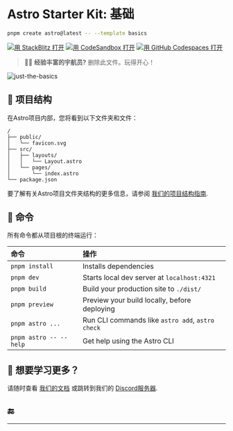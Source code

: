 # Astro Starter Kit: 基础

```sh
pnpm create astro@latest -- --template basics
```

[![用 StackBlitz 打开](https://developer.stackblitz.com/img/open_in_stackblitz.svg)](https://stackblitz.com/github/withastro/astro/tree/latest/examples/basics)
[![用 CodeSandbox 打开](https://assets.codesandbox.io/github/button-edit-lime.svg)](https://codesandbox.io/p/sandbox/github/withastro/astro/tree/latest/examples/basics)
[![用 GitHub Codespaces 打开](https://github.com/codespaces/badge.svg)](https://codespaces.new/withastro/astro?devcontainer_path=.devcontainer/basics/devcontainer.json)

> 🧑‍🚀 **经验丰富的宇航员?** 删除此文件。玩得开心！

![just-the-basics](https://github.com/withastro/astro/assets/2244813/a0a5533c-a856-4198-8470-2d67b1d7c554)

## 🚀 项目结构

在Astro项目内部，您将看到以下文件夹和文件：

```text
/
├── public/
│   └── favicon.svg
├── src/
│   ├── layouts/
│   │   └── Layout.astro
│   └── pages/
│       └── index.astro
└── package.json
```

要了解有关Astro项目文件夹结构的更多信息，请参阅 [我们的项目结构指南](https://docs.astro.build/en/basics/project-structure/).

## 🧞 命令

所有命令都从项目根的终端运行：

| 命令                   | 操作                                           |
| :------------------------ | :----------------------------------------------- |
| `pnpm install`             | Installs dependencies                            |
| `pnpm dev`             | Starts local dev server at `localhost:4321`      |
| `pnpm build`           | Build your production site to `./dist/`          |
| `pnpm preview`         | Preview your build locally, before deploying     |
| `pnpm astro ...`       | Run CLI commands like `astro add`, `astro check` |
| `pnpm astro -- --help` | Get help using the Astro CLI                     |

## 👀 想要学习更多？

请随时查看 [我们的文档](https://docs.astro.build) 或跳转到我们的 [Discord服务器](https://astro.build/chat).

## 🔚

---
